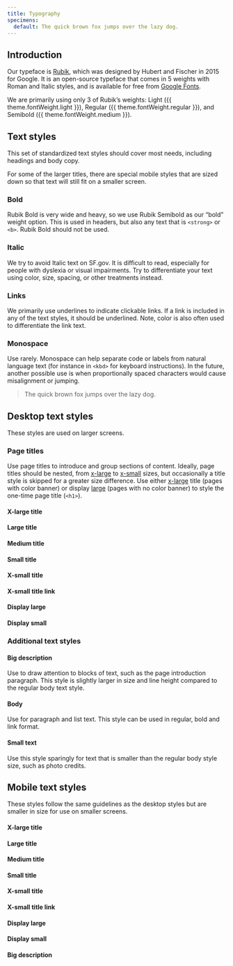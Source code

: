 ```yaml
---
title: Typography
specimens:
  default: The quick brown fox jumps over the lazy dog.
---
```


## Introduction
Our typeface is [Rubik], which was designed by Hubert and Fischer in 2015 for
Google. It is an open-source typeface that comes in 5 weights with Roman and
Italic styles, and is available for free from [Google Fonts].

We are primarily using only 3 of Rubik’s weights: Light
({{ theme.fontWeight.light }}), Regular ({{ theme.fontWeight.regular }}), and
Semibold ({{ theme.fontWeight.medium }}).

## Text styles
This set of standardized text styles should cover most needs, including
headings and body copy.

For some of the larger titles, there are special mobile styles that are sized
down so that text will still fit on a smaller screen.

### Bold
Rubik Bold is very wide and heavy, so we use Rubik Semibold as our “bold”
weight option. This is used in headers, but also any text that is `<strong>` or
`<b>`. Rubik Bold should not be used.

### Italic
We try to avoid Italic text on SF.gov. It is difficult to read, especially for
people with dyslexia or visual impairments. Try to differentiate your text
using color, size, spacing, or other treatments instead.

### Links
We primarily use underlines to indicate clickable links. If a link is included
in any of the text styles, it should be underlined. Note, color is also often
used to differentiate the link text.

### Monospace
Use rarely. Monospace can help separate code or labels from natural language
text (for instance in `<kbd>` for keyboard instructions). In the future,
another possible use is when proportionally spaced characters would cause
misalignment or jumping.

> <div class="font-mono">The quick brown fox jumps over the lazy dog.</div>

## Desktop text styles
These styles are used on larger screens.

### Page titles
Use page titles to introduce and group sections of content. Ideally, page
titles should be nested, from [x-large](#x-large-title) to
[x-small](#x-small-title) sizes, but occasionally a title style is skipped for
a greater size difference. Use either [x-large](#x-large-title) title (pages
with color banner) or display [large](#large-title) (pages with no color
banner) to style the one-time page title (`<h1>`).

#### X-large title
<!-- > <div class="title-xl-desktop">{{ specimens.default }}</div> -->

#### Large title
<!-- > <div class="title-lg-desktop">{{ specimens.default }}</div> -->

#### Medium title
<!-- > <div class="title-md-desktop">{{ specimens.default }}</div> -->

#### Small title
<!-- > <div class="title-sm-desktop">{{ specimens.default }}</div> -->

#### X-small title
<!-- > <div class="title-xs-desktop">{{ specimens.default }}</div> -->

#### X-small title link
<!-- > <div class="title-xs-desktop"><a href="#">{{ specimens.default }}</a></div> -->

#### Display large
<!-- > <div class="display-lg-desktop">{{ specimens.default }}</div> -->

#### Display small
<!-- > <div class="display-sm-desktop">{{ specimens.default }}</div> -->

### Additional text styles

#### Big description
Use to draw attention to blocks of text, such as the page introduction
paragraph. This style is slightly larger in size and line height compared to
the regular body text style.

<!-- > <div class="big-desc-desktop">{{ specimens.default }}</div> -->

#### Body
Use for paragraph and list text. This style can be used in regular, bold and
link format.

<!-- > <div class="text-body">{{ specimens.default }}</div> -->

#### Small text
Use this style sparingly for text that is smaller than the regular body style
size, such as photo credits.

<!-- > <div class="text-small">{{ specimens.default }}</div> -->

## Mobile text styles
These styles follow the same guidelines as the desktop styles but are
smaller in size for use on smaller screens.

#### X-large title
<!-- > <div class="title-xl-mobile">{{ specimens.default }}</div> -->

#### Large title
<!-- > <div class="title-lg-mobile">{{ specimens.default }}</div> -->

#### Medium title
<!-- > <div class="title-md-mobile">{{ specimens.default }}</div> -->

#### Small title
<!-- > <div class="title-sm-mobile">{{ specimens.default }}</div> -->

#### X-small title
<!-- > <div class="title-xs-mobile">{{ specimens.default }}</div> -->

#### X-small title link
<!-- > <div class="title-xs-mobile"><a href="#">{{ specimens.default }}</a></div> -->

#### Display large
<!-- > <div class="display-lg-mobile">{{ specimens.default }}</div> -->

#### Display small
<!-- > <div class="display-sm-mobile">{{ specimens.default }}</div> -->

#### Big description
<!-- > <div class="big-desc-mobile">{{ specimens.default }}</div> -->

[google fonts]: https://fonts.google.com
[rubik]: https://fonts.google.com/specimen/Rubik
